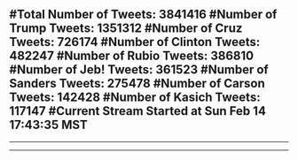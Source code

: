 #Total Number of Tweets: 3841416 
#Number of Trump Tweets: 1351312
#Number of Cruz Tweets: 726174
#Number of Clinton Tweets: 482247
#Number of Rubio Tweets: 386810
#Number of Jeb! Tweets: 361523
#Number of Sanders Tweets: 275478
#Number of Carson Tweets: 142428
#Number of Kasich Tweets: 117147
#Current Stream Started at Sun Feb 14 17:43:35 MST
---
---
---
